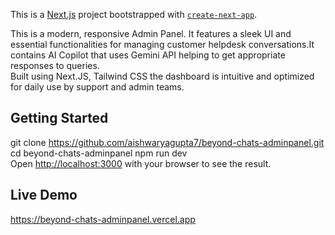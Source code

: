 This is a [Next.js](https://nextjs.org) project bootstrapped with [`create-next-app`](https://nextjs.org/docs/app/api-reference/cli/create-next-app).  

This is a modern, responsive Admin Panel. It features a sleek UI and essential functionalities for managing customer helpdesk conversations.It contains AI Copilot that uses Gemini API helping to get appropriate responses to queries.   
Built using Next.JS, Tailwind CSS the dashboard is intuitive and optimized for daily use by support and admin teams.  

## Getting Started  
git clone https://github.com/aishwaryagupta7/beyond-chats-adminpanel.git   
cd beyond-chats-adminpanel
npm run dev  
Open [http://localhost:3000](http://localhost:3000) with your browser to see the result.  

## Live Demo  
https://beyond-chats-adminpanel.vercel.app



